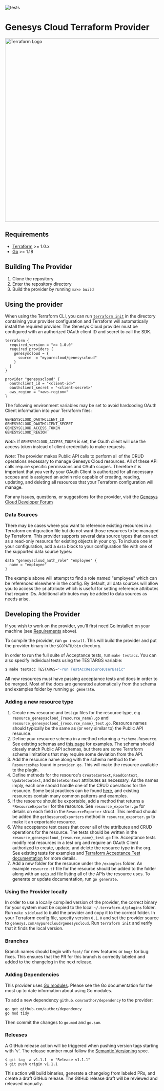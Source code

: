![tests](https://github.com/MyPureCloud/terraform-provider-genesyscloud/workflows/Tests/badge.svg?branch=main)
# Genesys Cloud Terraform Provider
<img src="https://upload.wikimedia.org/wikipedia/commons/0/04/Terraform_Logo.svg" width="600px" alt="Terraform Logo">

## Requirements

-	[Terraform](https://www.terraform.io/downloads.html) >= 1.0.x
-	[Go](https://golang.org/doc/install) >= 1.18

## Building The Provider

1. Clone the repository
2. Enter the repository directory
3. Build the provider by running `make build`

## Using the provider

When using the Terraform CLI, you can run [`terraform init`](https://www.terraform.io/docs/commands/init.html) in the directory containing your provider configuration and Terraform will automatically install the required provider. The Genesys Cloud provider must be configured with an authorized OAuth client ID and secret to call the SDK.

```hcl
terraform {
  required_version = ">= 1.0.0"
  required_providers {
    genesyscloud = {
      source  = "mypurecloud/genesyscloud"
    }
  }
}

provider "genesyscloud" {
  oauthclient_id = "<client-id>"
  oauthclient_secret = "<client-secret>"
  aws_region = "<aws-region>"
}

```

The following environment variables may be set to avoid hardcoding OAuth Client information into your Terraform files:

```
GENESYSCLOUD_OAUTHCLIENT_ID
GENESYSCLOUD_OAUTHCLIENT_SECRET
GENESYSCLOUD_ACCESS_TOKEN
GENESYSCLOUD_REGION
```

*Note:* If `GENESYSCLOUD_ACCESS_TOKEN` is set, the Oauth client will use the access token instead of client credentials to make requests.

*Note:* The provider makes Public API calls to perform all of the CRUD operations necessary to manage Genesys Cloud resources. All of these API calls require specific permissions and OAuth scopes. Therefore it is important that you verify your OAuth Client is authorized for all necessary scopes and is assigned an admin role capable of creating, reading, updating, and deleting all resources that your Terraform configuration will manage.

For any issues, questions, or suggestions for the provider, visit the [Genesys Cloud Developer Forum](https://developer.mypurecloud.com/forum/)

### Data Sources

There may be cases where you want to reference existing resources in a Terraform configuration file but do not want those resources to be managed by Terraform. This provider supports several data source types that can act as a read-only resource for existing objects in your org. To include one in your configuration, add a `data` block to your configuration file with one of the supported data source types:
```hcl
data "genesyscloud_auth_role" "employee" {
  name = "employee"
}
```
The example above will attempt to find a role named "employee" which can be referenced elsewhere in the config. By default, all data sources will allow you to access the `id` attribute which is useful for setting reference attributes that require IDs. Additional attributes may be added to data sources as needs arise.

## Developing the Provider

If you wish to work on the provider, you'll first need [Go](http://www.golang.org) installed on your machine (see [Requirements](#requirements) above).

To compile the provider, run `go install`. This will build the provider and put the provider binary in the `$GOPATH/bin` directory.

In order to run the full suite of Acceptance tests, run `make testacc`. You can also specify individual tests using the TESTARGS variable:

```sh
$ make testacc TESTARGS="-run TestAccResourceUserBasic"
```

All new resources must have passing acceptance tests and docs in order to be merged. Most of the docs are generated automatically from the schema and examples folder by running `go generate`.

### Adding a new resource type

1. Create new resource and test go files for the resource type, e.g. `resource_genesyscloud_{resource_name}.go` and `resource_genesyscloud_{resource_name}_test.go`. Resource names should typically be the same as (or very similar to) the Public API resource. 
2. Define your resource schema in a method returning a `*schema.Resource`. See existing schemas and [this page](https://www.terraform.io/docs/extend/schemas/index.html) for examples. The schema should closely match Public API schemas, but there are some Terraform schema limitations that may require some deviation from the API.
3. Add the resource name along with the schema method to the `ResourcesMap` found in `provider.go`. This will make the resource available to the plugin.
4. Define methods for the resource's `CreateContext`, `ReadContext`, `UpdateContext`, and `DeleteContext` attributes as necessary. As the names imply, each one should handle one of the CRUD operations for the resource. Some best practices can be found [here](https://www.terraform.io/docs/extend/best-practices/index.html), and existing resources contain many common patterns and examples.
5. If the resource should be exportable, add a method that returns a `*ResourceExporter` for the resource. See `resource_exporter.go` for details on each field in the `ResourceExporter` struct. This method should be added the `getResourceExporters` method in `resource_exporter.go` to make it an exportable resource.
6. Write acceptance test cases that cover all of the attributes and CRUD operations for the resource. The tests should be written in the `resource_genesyscloud_{resource_name}_test.go` file. Acceptance tests modify real resources in a test org and require an OAuth Client authorized to create, update, and delete the resource type in the org. See existing tests for examples and [Terraform Acceptance Test documentation](https://www.terraform.io/docs/extend/testing/acceptance-tests/index.html) for more details.
7. Add a new folder for the resource under the `/examples` folder. An example `resource.tf` file for the resource should be added to the folder along with an `apis.md` file listing all of the APIs the resource uses. To generate or update documentation, run `go generate`.

### Using the Provider locally

In order to use a locally compiled version of the provider, the correct binary for your system must be copied to the local `~/.terraform.d/plugins` folder. Run `make sideload` to build the provider and copy it to the correct folder. In your Terraform config file, specify version `0.1.0` and set the provider source to `genesys.com/mypurecloud/genesyscloud`. Run `terraform init` and verify that it finds the local version.

### Branches

Branch names should begin with `feat/` for new features or `bug/` for bug fixes. This ensures that the PR for this branch is correctly labeled and added to the changelog in the next release.

### Adding Dependencies

This provider uses [Go modules](https://github.com/golang/go/wiki/Modules).
Please see the Go documentation for the most up to date information about using Go modules.

To add a new dependency `github.com/author/dependency` to the provider:

```
go get github.com/author/dependency
go mod tidy
```

Then commit the changes to `go.mod` and `go.sum`.

### Releases

A GitHub release action will be triggered when pushing version tags starting with 'v'. The release number must follow the [Semantic Versioning](https://semver.org/spec/v2.0.0.html) spec.

```
$ git tag -a v1.1.1 -m "Release v1.1.1"
$ git push origin v1.1.1
```

This action will build binaries, generate a changelog from labeled PRs, and create a draft GitHub release. The GitHub release draft will be reviewed and released manually.
